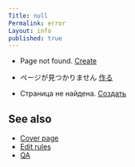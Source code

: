 ```yaml
---
Title: null
Permalink: error
Layout: info
published: true
---
```

+ Page not found. [Create](http://prose.io/#indexmod/encyclopedia/new/master/new-page.md)

+ ページが見つかりません [作る](http://prose.io/#indexmod/encyclopedia/new/master/new-page.md)

+ Страница не найдена. [Создать](http://prose.io/#indexmod/encyclopedia/new/master/new-page.md)

## See also

- [Cover page](index)
- [Edit rules](edit)
- [QA](qa)
